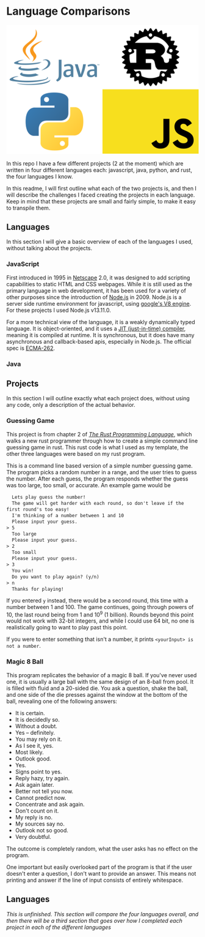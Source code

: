 # Language Comparisons

![](./img/combined-logos-written-java.svg)

In this repo I have a few different projects (2 at the moment) which are written in four different languages each: javascript, java, python, and rust, the four languages I know.

In this readme, I will first outline what each of the two projects is, and then I will describe the challenges I faced creating the projects in each language. Keep in mind that these projects are small and fairly simple, to make it easy to transpile them.

## Languages

In this section I will give a basic overview of each of the languages I used, without talking about the projects.

### JavaScript

First introduced in 1995 in [Netscape](https://en.wikipedia.org/wiki/Netscape_Navigator) 2.0, it was designed to add scripting capabilities to static HTML and CSS webpages. While it is still used as the primary language in web development, it has been used for a variety of other purposes since the introduction of [Node.js](https://nodejs.org/en/) in 2009. Node.js is a server side runtime environment for javascript, using [google's V8 engine](https://v8.dev/). For these projects I used Node.js v13.11.0.

For a more technical view of the language, it is a weakly dynamically typed language. It is object-oriented, and it uses a [JIT (just-in-time) compiler](https://en.wikipedia.org/wiki/Just-in-time_compilation), meaning it is compiled at runtime. It is synchronous, but it does have many asynchronous and callback-based apis, especially in Node.js. The official spec is [ECMA-262](http://www.ecma-international.org/publications/index.html).

### Java



## Projects

In this section I will outline exactly what each project does, without using any code, only a description of the actual behavior.

### Guessing Game

This project is from chapter 2 of [*The Rust Programming Language*](https://doc.rust-lang.org/book/ch02-00-guessing-game-tutorial.html), which walks a new rust programmer through how to create a simple command line guessing game in rust. This rust code is what I used as my template, the other three languages were based on my rust program.

This is a command line based version of a simple number guessing game. The program picks a random number in a range, and the user tries to guess the number. After each guess, the program responds whether the guess was too large, too small, or accurate. An example game would be

```shell
  Lets play guess the number!
  The game will get harder with each round, so don't leave if the first round's too easy!
  I'm thinking of a number between 1 and 10
  Please input your guess.
> 5
  Too large
  Please input your guess.
> 2
  Too small
  Please input your guess.
> 3
  You win!
  Do you want to play again? (y/n)
> n
  Thanks for playing!
```

If you entered `y` instead, there would be a second round, this time with a number between 1 and 100. The game continues, going through powers of 10, the last round being from 1 and 10<sup>9</sup> (1 billion). Rounds beyond this point would not work with 32-bit integers, and while I could use 64 bit, no one is realistically going to want to play past this point.

If you were to enter something that isn't a number, it prints `<yourInput> is not a number`.

### Magic 8 Ball

This program replicates the behavior of a magic 8 ball. If you've never used one, it is usually a large ball with the same design of an 8-ball from pool. It is filled with fluid and a 20-sided die. You ask a question, shake the ball, and one side of the die presses against the window at the bottom of the ball, revealing one of the following answers:

- It is certain.
- It is decidedly so.
- Without a doubt.
- Yes – definitely.
- You may rely on it.
- As I see it, yes.
- Most likely.
- Outlook good.
- Yes.
- Signs point to yes.
- Reply hazy, try again.
- Ask again later.
- Better not tell you now.
- Cannot predict now.
- Concentrate and ask again.
- Don't count on it.
- My reply is no.
- My sources say no.
- Outlook not so good.
- Very doubtful.

The outcome is completely random, what the user asks has no effect on the program.

One important but easily overlooked part of the program is that if the user doesn't enter a question, I don't want to provide an answer. This means not printing and answer if the line of input consists of entirely whitespace.

## Languages

*This is unfinished. This section will compare the four languages overall, and then there will be a third section that goes over how I completed each project in each of the different languages*